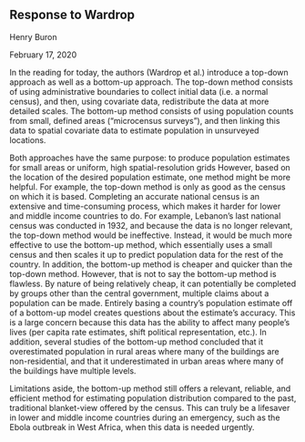 ## Response to Wardrop

Henry Buron

February 17, 2020

In the reading for today, the authors (Wardrop et al.) introduce a top-down approach as well as a bottom-up approach. The top-down method consists of using administrative boundaries to collect initial data (i.e. a normal census), and then, using covariate data, redistribute the data at more detailed scales. The bottom-up method consists of using population counts from small, defined areas (“microcensus surveys”), and then linking this data to spatial covariate data to estimate population in unsurveyed locations.

Both approaches have the same purpose: to produce population estimates for small areas or uniform, high spatial-resolution grids However, based on the location of the desired population estimate, one method might be more helpful. For example, the top-down method is only as good as the census on which it is based. Completing an accurate national census is an extensive and time-consuming process, which makes it harder for lower and middle income countries to do. For example, Lebanon’s last national census was conducted in 1932, and because the data is no longer relevant, the top-down method would be ineffective. Instead, it would be much more effective to use the bottom-up method, which essentially uses a small census and then scales it up to predict population data for the rest of the country. In addition, the bottom-up method is cheaper and quicker than the top-down method. However, that is not to say the bottom-up method is flawless. By nature of being relatively cheap, it can potentially be completed by groups other than the central government, multiple claims about a population can be made. Entirely basing a country’s population estimate off of a bottom-up model creates questions about the estimate’s accuracy. This is a large concern because this data has the ability to affect many people’s lives (per capita rate estimates, shift political representation, etc.). In addition, several studies of the bottom-up method concluded that it overestimated population in rural areas where many of the buildings are non-residential, and that it underestimated in urban areas where many of the buildings have multiple levels.

Limitations aside, the bottom-up method still offers a relevant, reliable, and efficient method for estimating population distribution compared to the past, traditional blanket-view offered by the census. This can truly be a lifesaver in lower and middle income countries during an emergency, such as the Ebola outbreak in West Africa, when this data is needed urgently.
